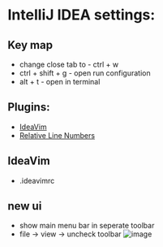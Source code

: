 # IntelliJ IDEA settings:

## Key map
- change close tab to - ctrl + w
- ctrl + shift + g - open run configuration 
- alt + t - open in terminal

## Plugins:
- [IdeaVim](https://plugins.jetbrains.com/plugin/164-ideavim)
- [Relative Line Numbers](https://plugins.jetbrains.com/plugin/19193-relative-line-numbers)

## IdeaVim
- .ideavimrc
## new ui
- show main menu bar in seperate toolbar
- file -> view -> uncheck toolbar
![image](https://github.com/rookiebyte/idea-setups/assets/41591668/d629ecaf-ea04-4de6-aebf-550280ddd3a3)
